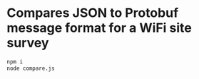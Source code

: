 # Compares JSON to Protobuf message format for a WiFi site survey

```bash
npm i
node compare.js
```
